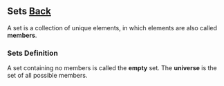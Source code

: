## Sets [Back](./../data_structure.md)

A set is a collection of unique elements, in which elements are also called **members**. 

### Sets Definition

A set containing no members is called the **empty** set. The **universe** is the set of all possible members.